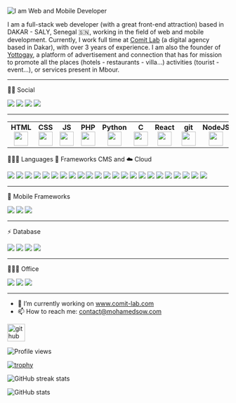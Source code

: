 ![I am Web and Mobile Developer](https://www.mohamedsow.com/wp-content/uploads/2022/05/Git-Hub-Banner.png)

I am a full-stack web developer (with a great front-end attraction) based in DAKAR - SALY, Senegal 🇸🇳, working in the field of web and mobile development. Currently, I work full time at [Comit Lab](wwww.comit-lab.com) (a digital agency based in Dakar), with over 3 years of experience. I am also the founder of [Yottogay](wwww.yotto-gay.com), a platform of advertisement and connection that has for mission to promote all the places (hotels - restaurants - villa...) activities (tourist - event...), or services present in Mbour.
 
---

🤝🏽 Social 

<a href="https://www.linkedin.com/in/mohamed-sow-833858156/"><img src='https://img.shields.io/badge/LinkedIn-0077B5?style=for-the-badge&logo=linkedin&logoColor=white'></a> <a href="https://twitter.com/sowmohamed96"> <img src='https://img.shields.io/badge/Twitter-1DA1F2?style=for-the-badge&logo=twitter&logoColor=white'></a> <a href="https://www.facebook.com/profile.php?id=100021445321859"><img src='https://img.shields.io/badge/Facebook-1877F2?style=for-the-badge&logo=facebook&logoColor=white'></a> <a href="https://wa.me/+221781756385"><img src='https://img.shields.io/badge/WhatsApp-25D366?style=for-the-badge&logo=whatsapp&logoColor=white'></a>
   
---

<table width="320px">
    <tbody>
        <tr valign="top">
            <td width="80px" align="center">
                <span><strong>HTML</strong></span><br>
                <img height="32" src="https://cdn.jsdelivr.net/gh/devicons/devicon/icons/html5/html5-original.svg">
            </td>
            <td width="80px" align="center">
                <span><strong>CSS</strong></span><br>
                <img height="32px" src="https://cdn.jsdelivr.net/gh/devicons/devicon/icons/css3/css3-original.svg">
            </td>
            <td width="80px" align="center">
                <span><strong>JS</strong></span><br>
                <img height="32px" src="https://cdn.jsdelivr.net/gh/devicons/devicon/icons/javascript/javascript-original.svg">
            </td>
            <td width="80px" align="center">
                <span><strong>PHP</strong></span><br>
                <img height="32" src="https://cdn.jsdelivr.net/gh/devicons/devicon/icons/php/php-original.svg">
            </td>
            <td width="80px" align="center">
                <span><strong>Python</strong></span><br>
                <img height="32px" src="https://cdn.jsdelivr.net/gh/devicons/devicon/icons/python/python-original.svg">
            </td>
            <td width="80px" align="center">
                <span><strong>C</strong></span><br>
                <img height="32" src="https://cdn.jsdelivr.net/gh/devicons/devicon/icons/c/c-original.svg">
            </td>
            <td width="80px" align="center">
                <span><strong>React</strong></span><br>
                <img height="32px" src="https://cdn.jsdelivr.net/gh/devicons/devicon/icons/react/react-original.svg">
            </td>
            <td width="80px" align="center">
                <span><strong>git</strong></span><br>
                <img height="32px" src="https://cdn.jsdelivr.net/gh/devicons/devicon/icons/git/git-plain.svg">
            </td>
            <td width="80px" align="center">
                <span><strong>NodeJS</strong></span><br>
                <img height="32px" src="https://cdn.jsdelivr.net/gh/devicons/devicon/icons/nodejs/nodejs-original.svg">
            <td width="80px" align="center">
                <span><strong>Wordpress</strong></span><br>
                <img height="32px" src="https://cdn.jsdelivr.net/gh/devicons/devicon/icons/wordpress/wordpress-original.svg">
            </td>
        </tr>
        <tr valign="top">
        </tr>
    </tbody>
</table>

👨🏽‍💻 Languages 🚀 Frameworks CMS and ☁️ Cloud 

<img src='https://img.shields.io/badge/C-00599C?style=for-the-badge&logo=c&logoColor=white'> <img src='https://img.shields.io/badge/HTML5-E34F26?style=for-the-badge&logo=html5&logoColor=white'> <img src='https://img.shields.io/badge/CSS3-1572B6?style=for-the-badge&logo=css3&logoColor=white'> <img src='https://img.shields.io/badge/JavaScript-323330?style=for-the-badge&logo=javascript&logoColor=F7DF1E'> <img src='https://img.shields.io/badge/json-5E5C5C?style=for-the-badge&logo=json&logoColor=white'> <img src='https://img.shields.io/badge/PHP-777BB4?style=for-the-badge&logo=php&logoColor=white'> <img src='https://img.shields.io/badge/Python-FFD43B?style=for-the-badge&logo=python&logoColor=blue'> <img src='https://img.shields.io/badge/TypeScript-007ACC?style=for-the-badge&logo=typescript&logoColor=white'> <img src='https://img.shields.io/badge/Wordpress-21759B?style=for-the-badge&logo=wordpress&logoColor=white'> <img src='https://img.shields.io/badge/Digital_Ocean-0080FF?style=for-the-badge&logo=DigitalOcean&logoColor=white'> <img src='https://img.shields.io/badge/Heroku-430098?style=for-the-badge&logo=heroku&logoColor=white https://img.shields.io/badge/Amp-000?style=for-the-badge&logo=amp&logoColor=005AF0'> <img src='https://img.shields.io/badge/Angular-DD0031?style=for-the-badge&logo=angular&logoColor=white'> <img src='https://img.shields.io/badge/React-20232A?style=for-the-badge&logo=react&logoColor=61DAFB'> <img src='https://img.shields.io/badge/Node.js-339933?style=for-the-badge&logo=nodedotjs&logoColor=white'> <img src='https://img.shields.io/badge/Django-092E20?style=for-the-badge&logo=django&logoColor=green'> <img src='https://img.shields.io/badge/Express.js-000000?style=for-the-badge&logo=express&logoColor=white'> <img src='https://img.shields.io/badge/Laravel-FF2D20?style=for-the-badge&logo=laravel&logoColor=white'> <img src='https://img.shields.io/badge/npm-CB3837?style=for-the-badge&logo=npm&logoColor=white'> <img src='https://img.shields.io/badge/Yarn-2C8EBB?style=for-the-badge&logo=yarn&logoColor=white'> <img src='https://img.shields.io/badge/jQuery-0769AD?style=for-the-badge&logo=jquery&logoColor=white'> <img src='https://img.shields.io/badge/ThreeJs-black?style=for-the-badge&logo=three.js&logoColor=white'> <img src='https://img.shields.io/badge/Sass-CC6699?style=for-the-badge&logo=sass&logoColor=white'> <img src='https://img.shields.io/badge/Bootstrap-563D7C?style=for-the-badge&logo=bootstrap&logoColor=white'> 
            
---

📱 Mobile Frameworks 

 <img src='https://img.shields.io/badge/Cordova-35434F?style=for-the-badge&logo=apache-cordova&logoColor=E8E8E8'> <img src='https://img.shields.io/badge/Ionic-3880FF?style=for-the-badge&logo=ionic&logoColor=white'>  <img src='https://img.shields.io/badge/React_Native-20232A?style=for-the-badge&logo=react&logoColor=61DAFB'> 
   
---

⚡ Database  

<img src='https://img.shields.io/badge/firebase-ffca28?style=for-the-badge&logo=firebase&logoColor=black'>  <img src='https://img.shields.io/badge/MongoDB-4EA94B?style=for-the-badge&logo=mongodb&logoColor=white'>  <img src='https://img.shields.io/badge/MySQL-005C84?style=for-the-badge&logo=mysql&logoColor=white'>   <img src='https://img.shields.io/badge/PostgreSQL-316192?style=for-the-badge&logo=postgresql&logoColor=white'>
     
---

👨🏾‍💻 Office 

<img src='https://img.shields.io/badge/Miro-050038?style=for-the-badge&logo=Miro&logoColor=white'> <img src='https://img.shields.io/badge/Notion-000000?style=for-the-badge&logo=notion&logoColor=white'> <img src='https://img.shields.io/badge/Trello-0052CC?style=for-the-badge&logo=trello&logoColor=white'>  

---

- 🔭 I’m currently working on www.comit-lab.com 
- 📫 How to reach me: contact@mohamedsow.com 


[<img src='https://cdn.jsdelivr.net/npm/simple-icons@3.0.1/icons/github.svg' alt='github' height='40'>](https://github.com/schalcke)  

![Profile views](https://gpvc.arturio.dev/schalcke)  

[![trophy](https://github-profile-trophy.vercel.app/?username=schalcke&theme=onedark)](https://github.com/ryo-ma/github-profile-trophy) 

![GitHub streak stats](https://github-readme-streak-stats.herokuapp.com/?user=schalcke&theme=dark) 

![GitHub stats](https://github-readme-stats.vercel.app/api?username=schalcke&theme=dark&show_icons=true)  
